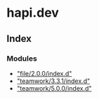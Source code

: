 
# hapi.dev

## Index

### Modules

* ["file/2.0.0/index.d"](modules/_file_2_0_0_index_d_.md)
* ["teamwork/3.3.1/index.d"](modules/_teamwork_3_3_1_index_d_.md)
* ["teamwork/5.0.0/index.d"](modules/_teamwork_5_0_0_index_d_.md)
